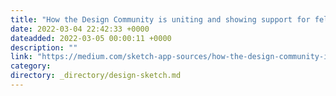 ```yaml
---
title: "How the Design Community is uniting and showing support for fellow designers and the people of…"
date: 2022-03-04 22:42:33 +0000
dateadded: 2022-03-05 00:00:11 +0000
description: ""
link: "https://medium.com/sketch-app-sources/how-the-design-community-is-uniting-and-showing-support-for-fellow-designers-and-the-people-of-98dfaef5e393?source=rss----d23119b14977---4"
category:
directory: _directory/design-sketch.md
---
```

